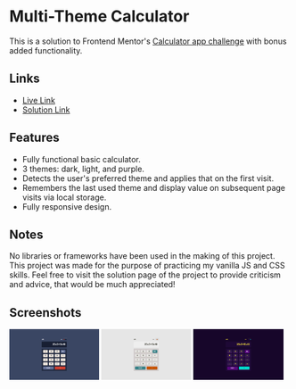 # Multi-Theme Calculator

This is a solution to Frontend Mentor's [Calculator app challenge](https://www.frontendmentor.io/challenges/calculator-app-9lteq5N29) with bonus added functionality.

## Links

- [Live Link](https://frontend-mentor-calculator-26071997.netlify.app/)
- [Solution Link](https://www.frontendmentor.io/solutions/local-storage-preferred-theme-no-frameworks-mB_zubipQD)

## Features

- Fully functional basic calculator.
- 3 themes: dark, light, and purple.
- Detects the user's preferred theme and applies that on the first visit.
- Remembers the last used theme and display value on subsequent page visits via local storage.
- Fully responsive design.

## Notes

No libraries or frameworks have been used in the making of this project. This project was made for the purpose of practicing my vanilla JS and CSS skills. Feel free to visit the solution page of the project to provide criticism and advice, that would be much appreciated!

## Screenshots

<p float="left">
  <img src="/assets/screenshot_1.png" width="32%" />
  <img src="/assets/screenshot_2.png" width="32%" /> 
  <img src="/assets/screenshot_3.png" width="32%" />
</p>
